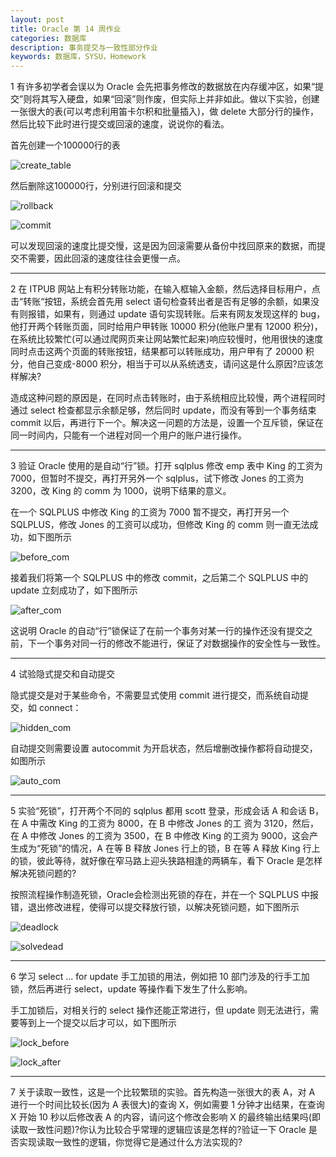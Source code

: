 ```yaml
---
layout: post
title: Oracle 第 14 周作业
categories: 数据库
description: 事务提交与一致性部分作业
keywords: 数据库，SYSU，Homework
---
```


1 有许多初学者会误以为 Oracle 会先把事务修改的数据放在内存缓冲区，如果“提交”则将其写入硬盘，如果“回滚”则作废，但实际上并非如此。做以下实验，创建一张很大的表(可以考虑利用笛卡尔积和批量插入)，做 delete 大部分行的操作，然后比较下此时进行提交或回滚的速度，说说你的看法。

首先创建一个100000行的表

![create_table](https://LeonhardE.github.io/images/oracle/create_table.png)

然后删除这100000行，分别进行回滚和提交

![rollback](https://LeonhardE.github.io/images/oracle/rollback.png)

![commit](https://LeonhardE.github.io/images/oracle/commit.png)

可以发现回滚的速度比提交慢，这是因为回滚需要从备份中找回原来的数据，而提交不需要，因此回滚的速度往往会更慢一点。

------

2 在 ITPUB 网站上有积分转账功能，在输入框输入金额，然后选择目标用户，点击“转账“按钮，系统会首先用 select 语句检查转出者是否有足够的余额，如果没有则报错，如果有，则通过 update 语句实现转账。后来有网友发现这样的 bug，他打开两个转账页面，同时给用户甲转账 10000 积分(他账户里有 12000 积分)，在系统比较繁忙(可以通过爬网页来让网站繁忙起来)响应较慢时，他用很快的速度同时点击这两个页面的转账按钮，结果都可以转账成功，用户甲有了 20000 积分，他自己变成-8000 积分，相当于可以从系统透支，请问这是什么原因?应该怎样解决?

造成这种问题的原因是，在同时点击转账时，由于系统相应比较慢，两个进程同时通过 select 检查都显示余额足够，然后同时 update，而没有等到一个事务结束 commit 以后，再进行下一个。解决这一问题的方法是，设置一个互斥锁，保证在同一时间内，只能有一个进程对同一个用户的账户进行操作。

------

3 验证 Oracle 使用的是自动“行”锁。打开 sqlplus 修改 emp 表中 King 的工资为 7000，但暂时不提交，再打开另外一个 sqlplus，试下修改 Jones 的工资为 3200，改 King 的 comm 为 1000，说明下结果的意义。

在一个 SQLPLUS 中修改 King 的工资为 7000 暂不提交，再打开另一个 SQLPLUS，修改 Jones 的工资可以成功，但修改 King 的 comm 则一直无法成功，如下图所示

![before_com](https://LeonhardE.github.io/images/oracle/before_com.png)

接着我们将第一个 SQLPLUS 中的修改 commit，之后第二个 SQLPLUS 中的 update 立刻成功了，如下图所示

![after_com](https://LeonhardE.github.io/images/oracle/after_com.png)

这说明 Oracle 的自动“行”锁保证了在前一个事务对某一行的操作还没有提交之前，下一个事务对同一行的修改不能进行，保证了对数据操作的安全性与一致性。

------

4 试验隐式提交和自动提交

隐式提交是对于某些命令，不需要显式使用 commit 进行提交，而系统自动提交，如 connect：

![hidden_com](https://LeonhardE.github.io/images/oracle/hidden_com.png)

自动提交则需要设置 autocommit 为开启状态，然后增删改操作都将自动提交，如图所示

![auto_com](https://LeonhardE.github.io/images/oracle/auto_com.png)

------

5 实验“死锁”，打开两个不同的 sqlplus 都用 scott 登录，形成会话 A 和会话 B，在 A 中需改 King 的工资为 8000，在 B 中修改 Jones 的工 资为 3120，然后，在 A 中修改 Jones 的工资为 3500，在 B 中修改 King 的工资为 9000，这会产生成为“死锁”的情况，A 在等 B 释放 Jones 行上的锁，B 在等 A 释放 King 行上的锁，彼此等待，就好像在窄马路上迎头狭路相逢的两辆车，看下 Oracle 是怎样解决死锁问题的?

按照流程操作制造死锁，Oracle会检测出死锁的存在，并在一个 SQLPLUS 中报错，退出修改进程，使得可以提交释放行锁，以解决死锁问题，如下图所示

![deadlock](https://LeonhardE.github.io/images/oracle/deadlock.png)

![solvedead](https://LeonhardE.github.io/images/oracle/solvedead.png)

------

6 学习 select ... for update 手工加锁的用法，例如把 10 部门涉及的行手工加锁，然后再进行 select，update 等操作看下发生了什么影响。

手工加锁后，对相关行的 select 操作还能正常进行，但 update 则无法进行，需要等到上一个提交以后才可以，如下图所示

![lock_before](https://LeonhardE.github.io/images/oracle/lock_before.png)

![lock_after](https://LeonhardE.github.io/images/oracle/lock_after.png)

------

7 关于读取一致性，这是一个比较繁琐的实验。首先构造一张很大的表 A，对 A 进行一个时间比较长(因为 A 表很大)的查询 X，例如需要 1 分钟才出结果，在查询 X 开始 10 秒以后修改表 A 的内容，请问这个修改会影响 X 的最终输出结果吗(即读取一致性问题)?你认为比较合乎常理的逻辑应该是怎样的?验证一下 Oracle 是否实现读取一致性的逻辑，你觉得它是通过什么方法实现的?





